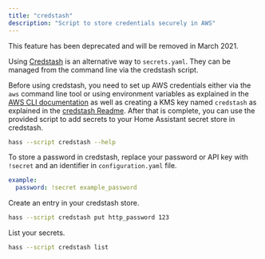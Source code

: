 ```yaml
---
title: "credstash"
description: "Script to store credentials securely in AWS"
---
```


<p class='note warning'>
This feature has been deprecated and will be removed in March 2021.
</p>

Using [Credstash](https://github.com/fugue/credstash) is an alternative way to `secrets.yaml`. They can be managed from the command line via the credstash script.

Before using credstash, you need to set up AWS credentials either via the `aws` command line tool or using environment variables as explained in the [AWS CLI documentation](http://docs.aws.amazon.com/cli/latest/userguide/cli-chap-getting-started.html) as well as creating a KMS key named `credstash` as explained in the [credstash Readme](https://github.com/fugue/credstash#setting-up-kms). After that is complete, you can use the provided script to add secrets to your Home Assistant secret store in credstash.

```bash
hass --script credstash --help
```

To store a password in credstash, replace your password or API key with `!secret` and an identifier in `configuration.yaml` file.

```yaml
example:
  password: !secret example_password
```

Create an entry in your credstash store.

```bash
hass --script credstash put http_password 123
```

List your secrets.

```bash
hass --script credstash list
```
